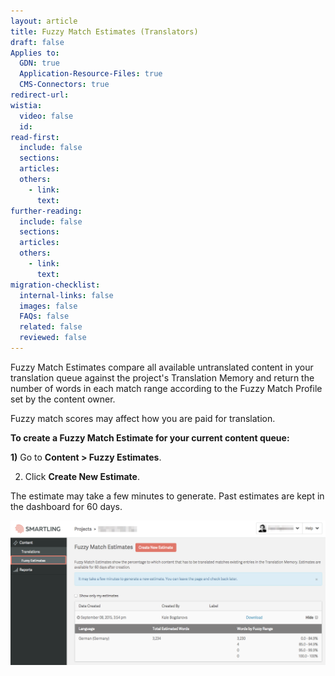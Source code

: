 ```yaml
---
layout: article
title: Fuzzy Match Estimates (Translators)
draft: false
Applies to:
  GDN: true
  Application-Resource-Files: true
  CMS-Connectors: true
redirect-url:
wistia:
  video: false
  id:
read-first:
  include: false
  sections:
  articles:
  others:
    - link:
      text:
further-reading:
  include: false
  sections:
  articles:
  others:
    - link:
      text:
migration-checklist:
  internal-links: false
  images: false
  FAQs: false
  related: false
  reviewed: false
---
```



Fuzzy Match Estimates compare all available untranslated content in your translation queue against the project's Translation Memory and return the number of words in each match range according to the Fuzzy Match Profile set by the content owner.

Fuzzy match scores may affect how you are paid for translation.

**To create a Fuzzy Match Estimate for your current content queue:**

**1)** Go to **Content &gt; Fuzzy Estimates**.

2) Click **Create New Estimate**.

The estimate may take a few minutes to generate. Past estimates are kept in the dashboard for 60 days.

![](/uploads/versions/fuzzy_match_estimate_report---x----1233-565x---.png)